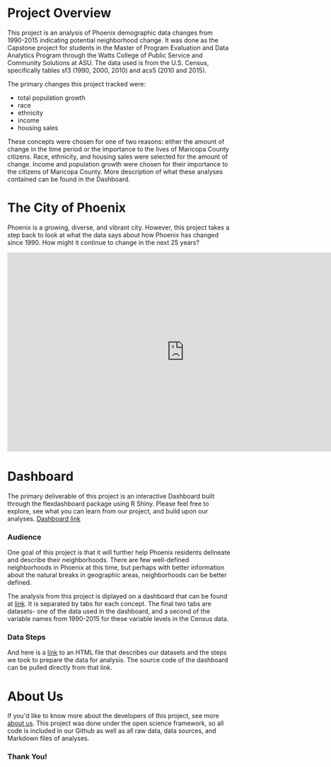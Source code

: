 # Project Overview

This project is an analysis of Phoenix demographic data changes from 1990-2015 indicating potential neighborhood change. It was done as the Capstone project for students in the Master of Program Evaluation and Data Analytics Program through the Watts College of Public Service and Community Solutions at ASU. The data used is from the U.S. Census, specifically tables sf3 (1990, 2000, 2010) and acs5 (2010 and 2015). 

The primary changes this project tracked were:

* total population growth  
* race  
* ethnicity 
* income   
* housing sales  
 

These concepts were chosen for one of two reasons: either the amount of change in the time period or the importance to the lives of Maricopa County citizens. Race, ethnicity, and housing sales were selected for the amount of change. Income and population growth were chosen for their importance to the citizens of Maricopa County. More description of what these analyses contained can be found in the Dashboard.

# The City of Phoenix

Phoenix is a growing, diverse, and vibrant city. However, this project takes a step back to look at what the data says about how Phoenix has changed since 1990. How might it continue to change in the next 25 years?

<iframe width="800" height="450" src="https://www.youtube.com/embed/fYM07019kEc" frameborder="0" allow="accelerometer; autoplay; encrypted-media; gyroscope; picture-in-picture" allowfullscreen></iframe>

# Dashboard

The primary deliverable of this project is an interactive Dashboard built through the flexdashboard package using R Shiny. Please feel free to explore, see what you can learn from our project, and build upon our analyses.
[Dashboard link](https://ahenderson.shinyapps.io/PEDA_Capstone_2019/)

### Audience

One goal of this project is that it will further help Phoenix residents delineate and describe their neighborhoods. There are few well-defined neighborhoods in Phoenix at this time, but perhaps with better information about the natural breaks in geographic areas, neighborhoods can be better defined. 

The analysis from this project is diplayed on a dashboard that can be found at [link](https://ahenderson.shinyapps.io/PEDA_Capstone_2019//). It is separated by tabs for each concept. The final two tabs are datasets- one of the data used in the dashboard, and a second of the variable names from 1990-2015 for these variable levels in the Census data.


### Data Steps

And here is a [link](data-steps.html) to an HTML file that describes our datasets and the steps we took to prepare the data for analysis. The source code of the dashboard can be pulled directly from that link.


# About Us

If you'd like to know more about the developers of this project, see more [about us](about.html). This project was done under the open science framework, so all code is included in our Github as well as all raw data, data sources, and Markdown files of analyses.

### Thank You!

